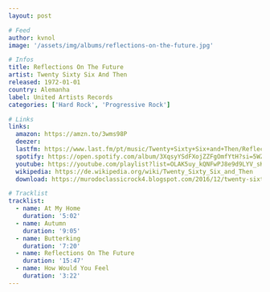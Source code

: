 ```yaml
---
layout: post

# Feed
author: kvnol
image: '/assets/img/albums/reflections-on-the-future.jpg'

# Infos
title: Reflections On The Future
artist: Twenty Sixty Six And Then
released: 1972-01-01
country: Alemanha
label: United Artists Records
categories: ['Hard Rock', 'Progressive Rock']

# Links
links:
  amazon: https://amzn.to/3wms98P
  deezer:
  lastfm: https://www.last.fm/pt/music/Twenty+Sixty+Six+and+Then/Reflections+on+the+Future
  spotify: https://open.spotify.com/album/3XqsyYSdFXojZZFgOmfYtH?si=5WZ58tKuQaugQwKFIyhRpw
  youtube: https://youtube.com/playlist?list=OLAK5uy_kQNFwPJ8e9d9LYV_sKCqg-IX3oc_5y7JE
  wikipedia: https://de.wikipedia.org/wiki/Twenty_Sixty_Six_and_Then
  download: https://murodoclassicrock4.blogspot.com/2016/12/twenty-sixty-six-and-then-reflections.html

# Tracklist
tracklist:
  - name: At My Home
    duration: '5:02'
  - name: Autumn
    duration: '9:05'
  - name: Butterking
    duration: '7:20'
  - name: Reflections On The Future
    duration: '15:47'
  - name: How Would You Feel
    duration: '3:22'
---
```

